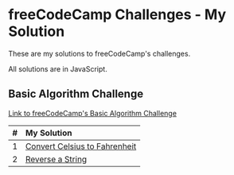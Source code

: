 # freeCodeCamp Challenges - My Solution

These are my solutions to freeCodeCamp's challenges.

All solutions are in JavaScript.

## Basic Algorithm Challenge

[Link to freeCodeCamp's Basic Algorithm Challenge](https://learn.freecodecamp.org/javascript-algorithms-and-data-structures/basic-algorithm-scripting)

| #   | My Solution                                                                                                |
| --- | :--------------------------------------------------------------------------------------------------------- |
| 1   | [Convert Celsius to Fahrenheit](../blob/main/basic-algorithm-scripting/1-convert-celsius-to-fahrenheit.js) |
| 2   | [Reverse a String](basic-algorithm/2-reverse-a-string.js)                                                  |
